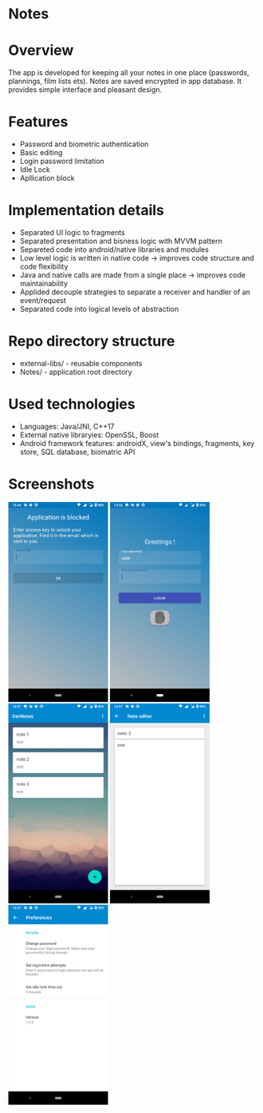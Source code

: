 # Notes

# Overview

The app is developed for keeping all your notes in one place (passwords, plannings, film lists ets). Notes are saved encrypted in app database.
It provides simple interface and pleasant design.

# Features

- Password and biometric authentication
- Basic editing
- Login password limitation
- Idle Lock
- Apllication block 

# Implementation details

- Separated UI logic to fragments
- Separated presentation and bisness logic with MVVM pattern
- Separeted code into android/native libraries and modules
- Low level logic is written in native code -> improves code structure and code flexibility
- Java and native calls are made from a single place -> improves code maintainability
- Applided decouple strategies to separate a receiver and handler of an event/request
- Separated code into logical levels of abstraction

# Repo directory structure

- external-libs/ - reusable components
- Notes/ - application root directory

# Used technologies

- Languages: Java/JNI, C++17
- External native libraryies: OpenSSL, Boost
- Android framework features: androidX, view's bindings, fragments, key store, SQL database, biomatric API  

# Screenshots

<img src="images/screenshot_1.png" height="400"> <img src="images/screenshot_2.png" height="400">
<img src="images/screenshot_3.png" height="400"> <img src="images/screenshot_4.png" height="400"> 
<img src="images/screenshot_5.png" height="400">
